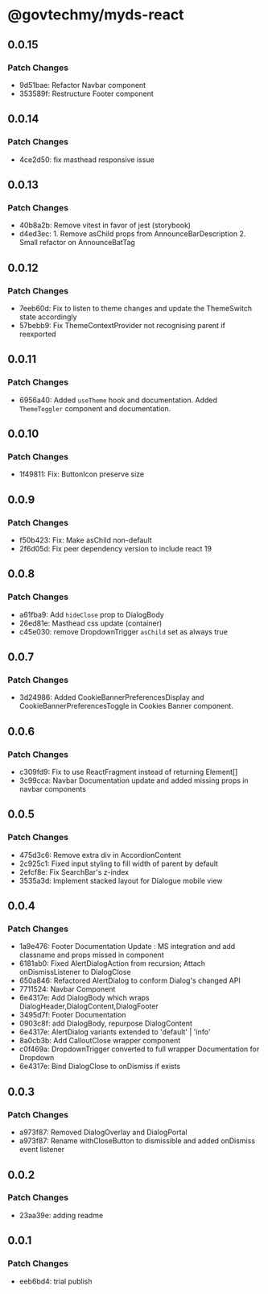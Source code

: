 # @govtechmy/myds-react

## 0.0.15

### Patch Changes

- 9d51bae: Refactor Navbar component
- 353589f: Restructure Footer component

## 0.0.14

### Patch Changes

- 4ce2d50: fix masthead responsive issue

## 0.0.13

### Patch Changes

- 40b8a2b: Remove vitest in favor of jest (storybook)
- d4ed3ec: 1. Remove asChild props from AnnounceBarDescription 2. Small refactor on AnnounceBatTag

## 0.0.12

### Patch Changes

- 7eeb60d: Fix to listen to theme changes and update the ThemeSwitch state accordingly
- 57bebb9: Fix ThemeContextProvider not recognising parent if reexported

## 0.0.11

### Patch Changes

- 6956a40: Added `useTheme` hook and documentation.
  Added `ThemeToggler` component and documentation.

## 0.0.10

### Patch Changes

- 1f49811: Fix: ButtonIcon preserve size

## 0.0.9

### Patch Changes

- f50b423: Fix: Make asChild non-default
- 2f6d05d: Fix peer dependency version to include react 19

## 0.0.8

### Patch Changes

- a61fba9: Add `hideClose` prop to DialogBody
- 26ed81e: Masthead css update (container)
- c45e030: remove DropdownTrigger `asChild` set as always true

## 0.0.7

### Patch Changes

- 3d24986: Added CookieBannerPreferencesDisplay and CookieBannerPreferencesToggle in Cookies Banner component.

## 0.0.6

### Patch Changes

- c309fd9: Fix to use ReactFragment instead of returning Element[]
- 3c99cca: Navbar Documentation update and added missing props in navbar components

## 0.0.5

### Patch Changes

- 475d3c6: Remove extra div in AccordionContent
- 2c925c1: Fixed input styling to fill width of parent by default
- 2efcf8e: Fix SearchBar's z-index
- 3535a3d: Implement stacked layout for Dialogue mobile view

## 0.0.4

### Patch Changes

- 1a9e476: Footer Documentation Update : MS integration and add classname and props missed in component
- 6181ab0: Fixed AlertDialogAction from recursion; Attach onDismissListener to DialogClose
- 650a846: Refactored AlertDialog to conform Dialog's changed API
- 7711524: Navbar Component
- 6e4317e: Add DialogBody which wraps DialogHeader,DialogContent,DialogFooter
- 3495d7f: Footer Documentation
- 0903c8f: add DialogBody, repurpose DialogContent
- 6e4317e: AlertDialog variants extended to 'default' | 'info'
- 8a0cb3b: Add CalloutClose wrapper component
- c0f469a: DropdownTrigger converted to full wrapper
  Documentation for Dropdown
- 6e4317e: Bind DialogClose to onDismiss if exists

## 0.0.3

### Patch Changes

- a973f87: Removed DialogOverlay and DialogPortal
- a973f87: Rename withCloseButton to dismissible and added onDismiss event listener

## 0.0.2

### Patch Changes

- 23aa39e: adding readme

## 0.0.1

### Patch Changes

- eeb6bd4: trial publish
